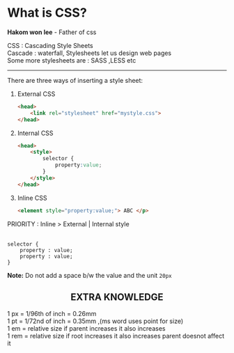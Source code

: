 # What is CSS?
**Hakom won lee** - Father of css 

CSS : Cascading Style Sheets  
Cascade : waterfall, Stylesheets let us design web pages  
Some more stylesheets are : SASS ,LESS etc

---
There are three ways of inserting a style sheet:
1. External CSS
    ```html
    <head>
        <link rel="stylesheet" href="mystyle.css">
    </head>
    ```
2. Internal CSS
    ```html
    <head>
        <style>
            selector {
                property:value;
            }
        </style>
    </head>
    ```

3. Inline CSS  
    ```html
    <element style="property:value;"> ABC </p>
    ```

PRIORITY : 
Inline > External | Internal style <br><br>


    selector {
        property : value;
        property : value;
    }

**Note:** Do not add a space b/w the value and the unit `20px` 

## <center>EXTRA KNOWLEDGE
1 px = 1/96th of inch = 0.26mm  
1 pt = 1/72nd of inch = 0.35mm ,(ms word uses point for size)  
1 em = relative size if parent increases it also increases  
1 rem = relative size if root increases it also increases parent doesnot affect it 
